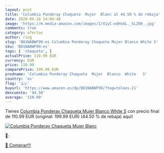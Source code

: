 ```yaml
---
layout: post
title: 'Columbia Ponderay Chaqueta  Mujer  Blanc al 44.50 % de rebaja'
date: 2020-04-18 14:04:48
image: 'https://m.media-amazon.com/images/I/41yC-edHvbL._SL200_.jpg'
comments: true
category: ofertas
author: ring
slug: 'B01NABWF99-es Columbia Ponderay Chaqueta Mujer Blanco White S'
sku: 'B01NABWF99-es'
tags: [ 'chaqueta', ]
actualPrice: 110.99 EUR
currency: EUR
price: 110.99
comparePrice: 199.99 EUR
prodname: 'Columbia Ponderay Chaqueta  Mujer  Blanco  White   S'
country: 'es'
flag: '🇪🇸'
buyurl: 'https://www.amazon.es/dp/B01NABWF99/?tag=tolees-21'
descuento: '44.50'
average: '110.99'
---
```


Tienes [Columbia Ponderay Chaqueta  Mujer  Blanco  White   S](https://www.amazon.es/dp/B01NABWF99/?tag=tolees-21) con precio final de  110.99 EUR (original: 199.99 EUR) (44.50 %  de rebaja) aqui!

[![Columbia Ponderay Chaqueta  Mujer  Blanc](https://m.media-amazon.com/images/I/41yC-edHvbL._SL200_.jpg)](https://www.amazon.es/dp/B01NABWF99/?tag=tolees-21)

🔎:


[🛒 Comprar!!!](https://www.amazon.es/dp/B01NABWF99/?tag=tolees-21)
